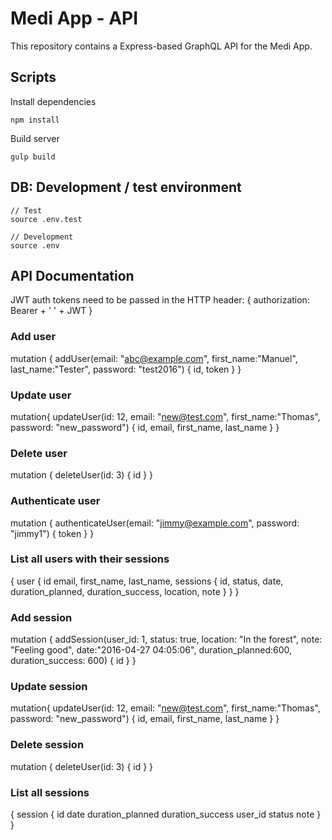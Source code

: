 # Medi App - API

This repository contains a Express-based GraphQL API for the Medi App.

## Scripts

Install dependencies
```
npm install
```

Build server
```
gulp build
```

## DB: Development / test environment
```
// Test
source .env.test

// Development
source .env
```

## API Documentation

JWT auth tokens need to be passed in the HTTP header:
{ authorization: Bearer + ' ' + JWT }

### Add user

mutation {
  addUser(email: "abc@example.com", first_name:"Manuel", last_name:"Tester", password: "test2016") {
    id,
    token
  }
}


### Update user

mutation{
  updateUser(id: 12, email: "new@test.com", first_name:"Thomas", password: "new_password") {
    id,
    email,
    first_name,
    last_name
  }
}


### Delete user

mutation {
  deleteUser(id: 3) {
    id
  }
}

### Authenticate user

mutation {
  authenticateUser(email: "jimmy@example.com", password: "jimmy1") {
    token
  }
}


### List all users with their sessions

{
  user {
    id
    email,
    first_name,
    last_name,
    sessions {
      id,
      status,
      date,
      duration_planned,
      duration_success,
      location,
      note
    }
  }
}

### Add session

mutation {
  addSession(user_id: 1, status: true, location: "In the forest", note: "Feeling good", date:"2016-04-27 04:05:06", duration_planned:600, duration_success: 600) {
    id
  }
}



### Update session

mutation{
  updateUser(id: 12, email: "new@test.com", first_name:"Thomas", password: "new_password") {
    id,
    email,
    first_name,
    last_name
  }
}


### Delete session

mutation {
  deleteUser(id: 3) {
    id
  }
}

### List all sessions

{
  session {
    id
    date
    duration_planned
    duration_success
    user_id
    status
    note
  }
}
